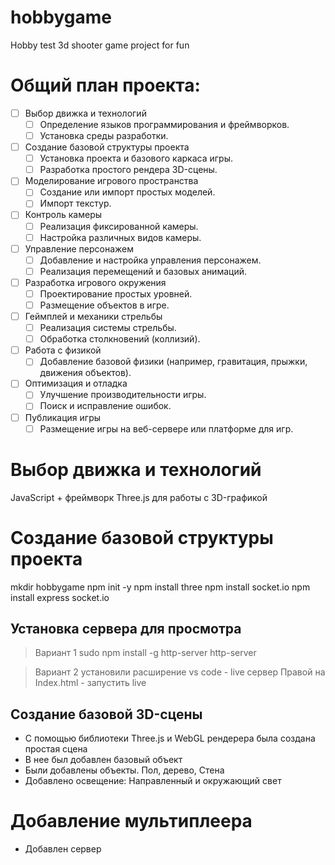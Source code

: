 # hobbygame
Hobby test 3d shooter game project for fun
# Общий план проекта:
- [ ] Выбор движка и технологий
    - [ ] Определение языков программирования и фреймворков.
    - [ ] Установка среды разработки.
- [ ] Создание базовой структуры проекта
    - [ ] Установка проекта и базового каркаса игры.
    - [ ] Разработка простого рендера 3D-сцены.
- [ ] Моделирование игрового пространства
    - [ ] Создание или импорт простых моделей.
    - [ ] Импорт текстур.
- [ ] Контроль камеры
    - [ ] Реализация фиксированной камеры.
    - [ ] Настройка различных видов камеры.
- [ ] Управление персонажем
    - [ ] Добавление и настройка управления персонажем.
    - [ ] Реализация перемещений и базовых анимаций.
- [ ] Разработка игрового окружения
    - [ ] Проектирование простых уровней.
    - [ ] Размещение объектов в игре.
- [ ] Геймплей и механики стрельбы
    - [ ] Реализация системы стрельбы.
    - [ ] Обработка столкновений (коллизий).
- [ ] Работа с физикой
    - [ ] Добавление базовой физики (например, гравитация, прыжки, движения объектов).
- [ ] Оптимизация и отладка
    - [ ] Улучшение производительности игры.
    - [ ] Поиск и исправление ошибок.
- [ ] Публикация игры
    - [ ] Размещение игры на веб-сервере или платформе для игр.

# Выбор движка и технологий
JavaScript + фреймворк Three.js для работы с 3D-графикой

# Создание базовой структуры проекта
mkdir hobbygame
npm init -y
npm install three
npm install socket.io
npm install express socket.io

## Установка сервера для просмотра
> Вариант 1
> sudo npm install -g http-server
> http-server

>Вариант 2
>установили расширение vs code - live сервер
>Правой на Index.html - запустить live

## Создание базовой 3D-сцены
* С помощью библиотеки Three.js и WebGL рендерера была создана простая сцена
* В нее был добавлен базовый объект
* Были добавлены объекты. Пол, дерево, Стена
* Добавлено освещение: Направленный и окружающий свет

# Добавление мультиплеера
* Добавлен сервер


